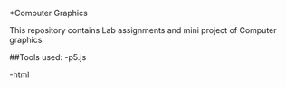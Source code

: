 *Computer Graphics 

This repository contains Lab assignments and mini project of Computer graphics

##Tools used:
-p5.js  

-html
